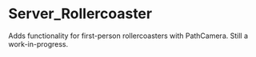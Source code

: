 # Server_Rollercoaster

Adds functionality for first-person rollercoasters with PathCamera.  Still a work-in-progress.
